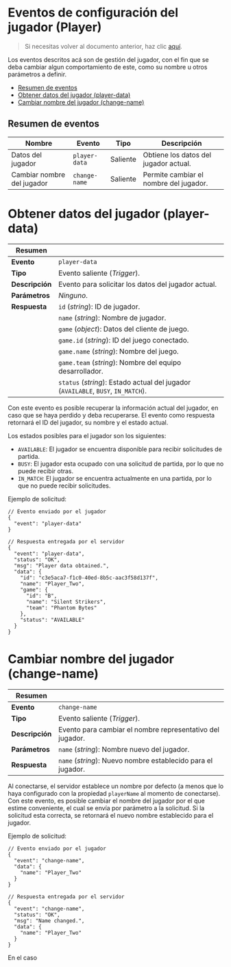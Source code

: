 # Eventos de configuración del jugador (Player)

> Si necesitas volver al documento anterior, haz clic [aquí](./server-connect-and-use-es.md).

Los eventos descritos acá son de gestión del jugador, con el fin que se deba cambiar algun comportamiento
de este, como su nombre u otros parámetros a definir.

- [Resumen de eventos](#resumen-de-eventos)
- [Obtener datos del jugador (player-data)](#obtener-datos-del-jugador-player-data)
- [Cambiar nombre del jugador (change-name)](#cambiar-nombre-del-jugador-change-name)

## Resumen de eventos

| Nombre                     | Evento      | Tipo     | Descripción                            |
|----------------------------|-------------|----------|----------------------------------------|
| Datos del jugador          |`player-data`| Saliente | Obtiene los datos del jugador actual.  |
| Cambiar nombre del jugador |`change-name`| Saliente | Permite cambiar el nombre del jugador. |

# Obtener datos del jugador (player-data)

| Resumen         |                                                                                   |
|-----------------|-----------------------------------------------------------------------------------|
| __Evento__      | `player-data`                                                                     |
| __Tipo__        | Evento saliente (_Trigger_).                                                      |
| __Descripción__ | Evento para solicitar los datos del jugador actual.                               |
| __Parámetros__  | _Ninguno_.                                                                        |
| __Respuesta__   | `id` (_string_): ID de jugador.                                                   |
|                 | `name` (_string_): Nombre de jugador.                                             |
|                 | `game` (_object_): Datos del cliente de juego.                                    |
|                 | `game.id` (_string_): ID del juego conectado.                                     |
|                 | `game.name` (_string_): Nombre del juego.                                         |
|                 | `game.team` (_string_): Nombre del equipo desarrollador.                          |
|                 | `status` (_string_): Estado actual del jugador (`AVAILABLE`, `BUSY`, `IN_MATCH`). |

Con este evento es posible recuperar la información actual del jugador, en caso que se haya perdido y deba
recuperarse. El evento como respuesta retornará el ID del jugador, su nombre y el estado actual.

Los estados posibles para el jugador son los siguientes:
- `AVAILABLE`: El jugador se encuentra disponible para recibir solicitudes de partida.
- `BUSY`: El jugador esta ocupado con una solicitud de partida, por lo que no puede recibir otras.
- `IN_MATCH`: El jugador se encuentra actualmente en una partida, por lo que no puede recibir solicitudes.

Ejemplo de solicitud:
```jsonc
// Evento enviado por el jugador
{
  "event": "player-data"
}

// Respuesta entregada por el servidor
{
  "event": "player-data",
  "status": "OK",
  "msg": "Player data obtained.",
  "data": {
    "id": "c3e5aca7-f1c0-40ed-8b5c-aac3f58d137f",
    "name": "Player_Two",
    "game": {
      "id": "B",
      "name": "Silent Strikers",
      "team": "Phantom Bytes"
    },
    "status": "AVAILABLE"
  }
}
```

# Cambiar nombre del jugador (change-name)

| Resumen         |                                                              |
|-----------------|--------------------------------------------------------------|
| __Evento__      | `change-name`                                                |
| __Tipo__        | Evento saliente (_Trigger_).                                 |
| __Descripción__ | Evento para cambiar el nombre representativo del jugador.    |
| __Parámetros__  | `name` (_string_): Nombre nuevo del jugador.                 |
| __Respuesta__   | `name` (_string_): Nuevo nombre establecido para el jugador. |

Al conectarse, el servidor establece un nombre por defecto (a menos que lo haya configurado con la
propiedad `playerName` al momento de conectarse). Con este evento, es posible cambiar el nombre del jugador
por el que estime conveniente, el cual se envía por parámetro a la solicitud. Si la solicitud esta correcta,
se retornará el nuevo nombre establecido para el jugador.

Ejemplo de solicitud:
```jsonc
// Evento enviado por el jugador
{
  "event": "change-name",
  "data": {
    "name": "Player_Two"
  }
}

// Respuesta entregada por el servidor
{
  "event": "change-name",
  "status": "OK",
  "msg": "Name changed.",
  "data": {
    "name": "Player_Two"
  }
}
```

En el caso